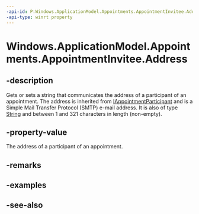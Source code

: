----api-id: P:Windows.ApplicationModel.Appointments.AppointmentInvitee.Address
-api-type: winrt property
---<!-- Property syntaxpublic string Address { get;  set; }--># Windows.ApplicationModel.Appointments.AppointmentInvitee.Address## -descriptionGets or sets a string that communicates the address of a participant of an appointment. The address is inherited from [IAppointmentParticipant](iappointmentparticipant.md) and is a Simple Mail Transfer Protocol (SMTP) e-mail address. It is also of type [String](https://msdn.microsoft.com/library/system.string.aspx) and between 1 and 321 characters in length (non-empty).## -property-valueThe address of a participant of an appointment.## -remarks## -examples## -see-also
